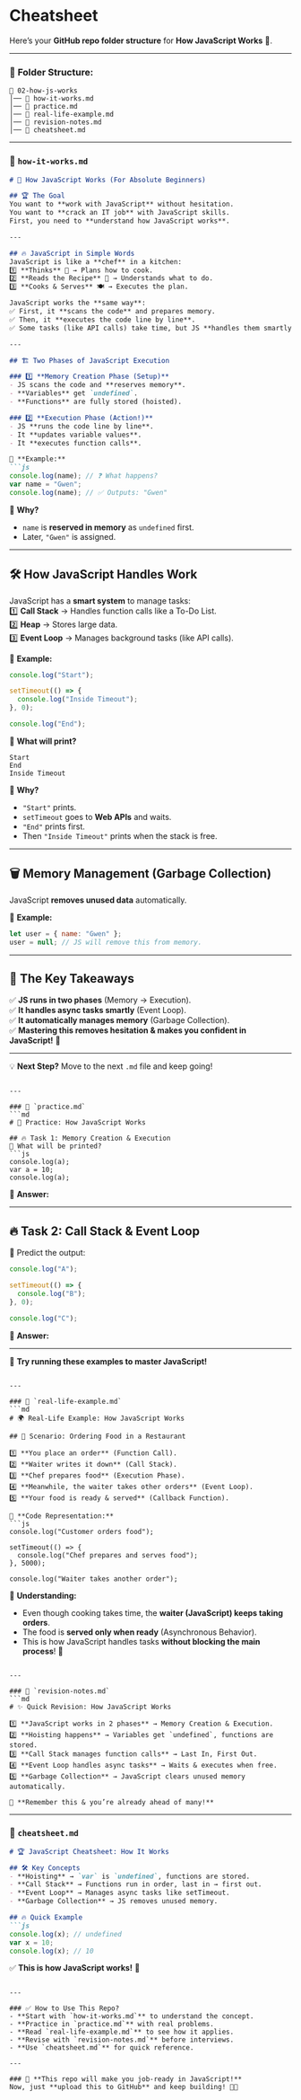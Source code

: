 # Cheatsheet
Here’s your **GitHub repo folder structure** for **How JavaScript Works** 📂.  

---

### 📁 **Folder Structure:**  
```
📂 02-how-js-works  
│── 📜 how-it-works.md  
│── 📜 practice.md  
│── 📜 real-life-example.md  
│── 📜 revision-notes.md  
│── 📜 cheatsheet.md  
```

---

### 📜 `how-it-works.md`  
```md
# 🚀 How JavaScript Works (For Absolute Beginners)  

## 🏆 The Goal  
You want to **work with JavaScript** without hesitation.  
You want to **crack an IT job** with JavaScript skills.  
First, you need to **understand how JavaScript works**.  

---

## 🔥 JavaScript in Simple Words  
JavaScript is like a **chef** in a kitchen:  
1️⃣ **Thinks** 🤔 → Plans how to cook.  
2️⃣ **Reads the Recipe** 📖 → Understands what to do.  
3️⃣ **Cooks & Serves** 🍽 → Executes the plan.  

JavaScript works the **same way**:  
✅ First, it **scans the code** and prepares memory.  
✅ Then, it **executes the code line by line**.  
✅ Some tasks (like API calls) take time, but JS **handles them smartly**.  

---

## 🏗 Two Phases of JavaScript Execution  

### 1️⃣ **Memory Creation Phase (Setup)**  
- JS scans the code and **reserves memory**.  
- **Variables** get `undefined`.  
- **Functions** are fully stored (hoisted).  

### 2️⃣ **Execution Phase (Action!)**  
- JS **runs the code line by line**.  
- It **updates variable values**.  
- It **executes function calls**.  

📝 **Example:**  
```js
console.log(name); // ❓ What happens?
var name = "Gwen";
console.log(name); // ✅ Outputs: "Gwen"
```
📌 **Why?**  
- `name` is **reserved in memory** as `undefined` first.  
- Later, `"Gwen"` is assigned.  

---

## 🛠 How JavaScript Handles Work  

JavaScript has a **smart system** to manage tasks:  
1️⃣ **Call Stack** → Handles function calls like a To-Do List.  
2️⃣ **Heap** → Stores large data.  
3️⃣ **Event Loop** → Manages background tasks (like API calls).  

📝 **Example:**  
```js
console.log("Start");  

setTimeout(() => {  
  console.log("Inside Timeout");  
}, 0);  

console.log("End");
```
📌 **What will print?**  
```
Start
End
Inside Timeout
```
📌 **Why?**  
- `"Start"` prints.  
- `setTimeout` goes to **Web APIs** and waits.  
- `"End"` prints first.  
- Then `"Inside Timeout"` prints when the stack is free.  

---

## 🗑 Memory Management (Garbage Collection)  
JavaScript **removes unused data** automatically.  

📝 **Example:**  
```js
let user = { name: "Gwen" };  
user = null; // JS will remove this from memory.
```

---

## 🎯 The Key Takeaways  
✅ **JS runs in two phases** (Memory → Execution).  
✅ **It handles async tasks smartly** (Event Loop).  
✅ **It automatically manages memory** (Garbage Collection).  
✅ **Mastering this removes hesitation & makes you confident in JavaScript!** 🚀  

---

💡 **Next Step?** Move to the next `.md` file and keep going!  
```

---

### 📜 `practice.md`  
```md
# 🎯 Practice: How JavaScript Works  

## 🔥 Task 1: Memory Creation & Execution  
🔹 What will be printed?  
```js
console.log(a);
var a = 10;
console.log(a);
```
📝 **Answer:**  

---

## 🔥 Task 2: Call Stack & Event Loop  
🔹 Predict the output:  
```js
console.log("A");

setTimeout(() => {
  console.log("B");
}, 0);

console.log("C");
```
📝 **Answer:**  

---

🚀 **Try running these examples to master JavaScript!**  
```

---

### 📜 `real-life-example.md`  
```md
# 🌍 Real-Life Example: How JavaScript Works  

## 🚀 Scenario: Ordering Food in a Restaurant  

1️⃣ **You place an order** (Function Call).  
2️⃣ **Waiter writes it down** (Call Stack).  
3️⃣ **Chef prepares food** (Execution Phase).  
4️⃣ **Meanwhile, the waiter takes other orders** (Event Loop).  
5️⃣ **Your food is ready & served** (Callback Function).  

📝 **Code Representation:**  
```js
console.log("Customer orders food");

setTimeout(() => {
  console.log("Chef prepares and serves food");
}, 5000);

console.log("Waiter takes another order");
```

📌 **Understanding:**  
- Even though cooking takes time, the **waiter (JavaScript) keeps taking orders**.  
- The food is **served only when ready** (Asynchronous Behavior).  
- This is how JavaScript handles tasks **without blocking the main process**! 🚀  
```

---

### 📜 `revision-notes.md`  
```md
# ✨ Quick Revision: How JavaScript Works  

1️⃣ **JavaScript works in 2 phases** → Memory Creation & Execution.  
2️⃣ **Hoisting happens** → Variables get `undefined`, functions are stored.  
3️⃣ **Call Stack manages function calls** → Last In, First Out.  
4️⃣ **Event Loop handles async tasks** → Waits & executes when free.  
5️⃣ **Garbage Collection** → JavaScript clears unused memory automatically.  

🚀 **Remember this & you’re already ahead of many!**  
```

---

### 📜 `cheatsheet.md`  
```md
# 🏆 JavaScript Cheatsheet: How It Works  

## 🛠 Key Concepts  
- **Hoisting** → `var` is `undefined`, functions are stored.  
- **Call Stack** → Functions run in order, last in → first out.  
- **Event Loop** → Manages async tasks like setTimeout.  
- **Garbage Collection** → JS removes unused memory.  

## 🔥 Quick Example  
```js
console.log(x); // undefined
var x = 10;
console.log(x); // 10
```
✅ **This is how JavaScript works!** 🚀  
```

---

### ✅ How to Use This Repo?  
- **Start with `how-it-works.md`** to understand the concept.  
- **Practice in `practice.md`** with real problems.  
- **Read `real-life-example.md`** to see how it applies.  
- **Revise with `revision-notes.md`** before interviews.  
- **Use `cheatsheet.md`** for quick reference.  

---

### 🎯 **This repo will make you job-ready in JavaScript!**  
Now, just **upload this to GitHub** and keep building! 🚀🔥
